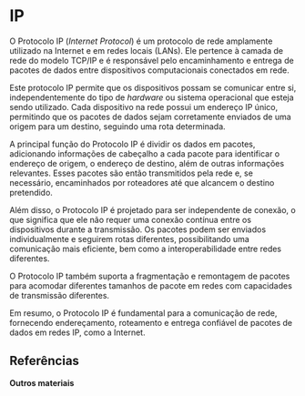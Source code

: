 

# IP


O Protocolo IP (*Internet Protocol*) é um protocolo de rede amplamente utilizado na Internet e em redes locais (LANs). Ele pertence à camada de rede do modelo TCP/IP e é responsável pelo encaminhamento e entrega de pacotes de dados entre dispositivos computacionais conectados em rede.

Este protocolo IP permite que os dispositivos possam se comunicar entre si, independentemente do tipo de *hardware* ou sistema operacional que esteja sendo utilizado. Cada dispositivo na rede possui um endereço IP único, permitindo que os pacotes de dados sejam corretamente enviados de uma origem para um destino, seguindo uma rota determinada.

A principal função do Protocolo IP é dividir os dados em pacotes, adicionando informações de cabeçalho a cada pacote para identificar o endereço de origem, o endereço de destino, além de outras informações relevantes. Esses pacotes são então transmitidos pela rede e, se necessário, encaminhados por roteadores até que alcancem o destino pretendido.

Além disso, o Protocolo IP é projetado para ser independente de conexão, o que significa que ele não requer uma conexão contínua entre os dispositivos durante a transmissão. Os pacotes podem ser enviados individualmente e seguirem rotas diferentes, possibilitando uma comunicação mais eficiente, bem como a interoperabilidade entre redes diferentes.

O Protocolo IP também suporta a fragmentação e remontagem de pacotes para acomodar diferentes tamanhos de pacote em redes com capacidades de transmissão diferentes.

Em resumo, o Protocolo IP é fundamental para a comunicação de rede, fornecendo endereçamento, roteamento e entrega confiável de pacotes de dados em redes IP, como a Internet.





## Referências


**Outros materiais**  





 
